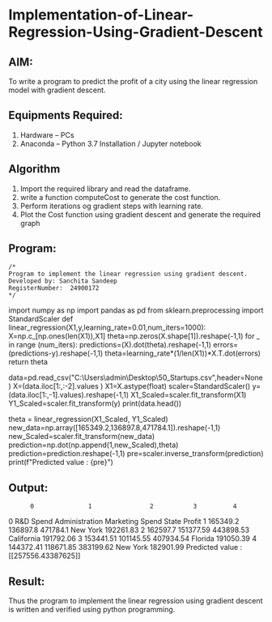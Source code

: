 # Implementation-of-Linear-Regression-Using-Gradient-Descent

## AIM:
To write a program to predict the profit of a city using the linear regression model with gradient descent.

## Equipments Required:
1. Hardware – PCs
2. Anaconda – Python 3.7 Installation / Jupyter notebook

## Algorithm
1. Import the required library and read the dataframe.
2. write a function computeCost to generate the cost function.
3. Perform iterations og gradient steps with learning rate.
4. Plot the Cost function using gradient descent and generate the required graph  


## Program:
```
/*
Program to implement the linear regression using gradient descent.
Developed by: Sanchita Sandeep 
RegisterNumber:  24900172
*/
```
import numpy as np
import pandas as pd
from sklearn.preprocessing import StandardScaler
def linear_regression(X1,y,learning_rate=0.01,num_iters=1000):
    X=np.c_[np.ones(len(X1)),X1]
    theta=np.zeros(X.shape[1]).reshape(-1,1)
    for _ in range (num_iters):
        predictions=(X).dot(theta).reshape(-1,1)
        errors=(predictions-y).reshape(-1,1)
        theta=learning_rate*(1/len(X1))*X.T.dot(errors)
        return theta
    
data=pd.read_csv("C:\\Users\\admin\\Desktop\\50_Startups.csv",header=None)
X=(data.iloc[1:,:-2].values  )
X1=X.astype(float)
scaler=StandardScaler()
y=(data.iloc[1:,-1].values).reshape(-1,1)
X1_Scaled=scaler.fit_transform(X1)
Y1_Scaled=scaler.fit_transform(y)
print(data.head())

theta = linear_regression(X1_Scaled, Y1_Scaled)
new_data=np.array([165349.2,136897.8,471784.1]).reshape(-1,1)
new_Scaled=scaler.fit_transform(new_data)
prediction=np.dot(np.append(1,new_Scaled),theta)
prediction=prediction.reshape(-1,1)
pre=scaler.inverse_transform(prediction)
print(f"Predicted value : {pre}")

## Output:
          0               1                2           3          4
0  R&D Spend  Administration  Marketing Spend       State     Profit
1   165349.2        136897.8         471784.1    New York  192261.83
2   162597.7       151377.59        443898.53  California  191792.06
3  153441.51       101145.55        407934.54     Florida  191050.39
4  144372.41       118671.85        383199.62    New York  182901.99
Predicted value : [[257556.43387625]]


## Result:
Thus the program to implement the linear regression using gradient descent is written and verified using python programming.
